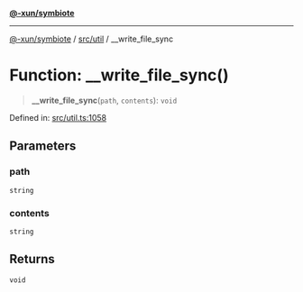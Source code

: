 [**@-xun/symbiote**](../../../README.md)

***

[@-xun/symbiote](../../../README.md) / [src/util](../README.md) / \_\_write\_file\_sync

# Function: \_\_write\_file\_sync()

> **\_\_write\_file\_sync**(`path`, `contents`): `void`

Defined in: [src/util.ts:1058](https://github.com/Xunnamius/symbiote/blob/0437dc127bb0574f19f66370b2ed3a70bfedfd5d/src/util.ts#L1058)

## Parameters

### path

`string`

### contents

`string`

## Returns

`void`
